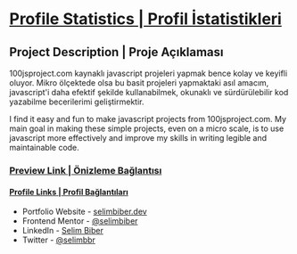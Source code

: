 # [Profile Statistics | Profil İstatistikleri](https://www.100jsprojects.com/project/profile-statistics)

## Project Description | Proje Açıklaması

100jsproject.com kaynaklı javascript projeleri yapmak bence kolay ve keyifli oluyor. Mikro ölçektede olsa bu basit projeleri yapmaktaki asıl amacım, javascript'i daha efektif şekilde kullanabilmek, okunaklı ve sürdürülebilir kod yazabilme becerilerimi geliştirmektir.

I find it easy and fun to make javascript projects from 100jsproject.com. My main goal in making these simple projects, even on a micro scale, is to use javascript more effectively and improve my skills in writing legible and maintainable code.

### [Preview Link | Önizleme Bağlantısı](https://selimbiber.github.io/Pure-JavaScript-Projects/ProfileStatistics/)

#### [Profile Links | Profil Bağlantıları](https://github.com/selimbiber/)

- Portfolio Website - [selimbiber.dev](https://www.selimbiber.dev)
- Frontend Mentor - [@selimbiber](https://www.frontendmentor.io/profile/selimbiber)
- LinkedIn - [Selim Biber](https://linkedin.com/in/selim-biber-406550214)
- Twitter - [@selimbbr](https://www.twitter.com/selimbbr)

